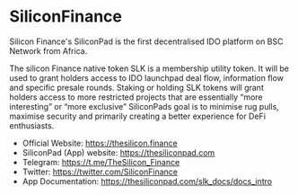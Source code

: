 # SiliconFinance
Silicon Finance's SiliconPad is the first decentralised IDO platform on BSC Network from Africa.

The silicon Finance native token SLK is a membership utility token. It will be used to grant holders access to IDO launchpad deal flow, information flow and specific presale rounds. Staking or holding SLK tokens will grant holders access to more restricted projects that are essentially “more interesting” or “more exclusive” SiliconPads goal is to minimise rug pulls, maximise security and primarily creating a better experience for DeFi enthusiasts.

* Official Website: https://thesilicon.finance
* SiliconPad (App) website: https://thesiliconpad.com
* Telegram: https://t.me/TheSilicon_Finance
* Twitter: https://twitter.com/SiliconFinance
* App Documentation: https://thesiliconpad.com/slk_docs/docs_intro
